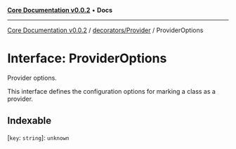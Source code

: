 [**Core Documentation v0.0.2**](../../../README.md) • **Docs**

***

[Core Documentation v0.0.2](../../../modules.md) / [decorators/Provider](../README.md) / ProviderOptions

# Interface: ProviderOptions

Provider options.

This interface defines the configuration options for marking a class as a provider.

## Indexable

 \[`key`: `string`\]: `unknown`
